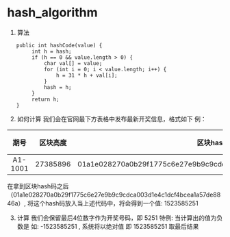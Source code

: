 # hash_algorithm
1. 算法
```
   public int hashCode(value) {
        int h = hash;
        if (h == 0 && value.length > 0) {
            char val[] = value;
            for (int i = 0; i < value.length; i++) {
                h = 31 * h + val[i];
            }
            hash = h;
        }
        return h;
   }
```
2. 如何计算
我们会在官网最下方表格中发布最新开奖信息，格式如下
例：

期号|区块高度|区块hash|区块时间|开奖号码
:---:|:--:|:---:|:---:|:---:
A1-1001|27385896|01a1e028270a0b29f1775c6e27e9b9c9cdca003d1e4c1dcf4bcea1a57de8846a|2018-11-17T08:59:36.500|5251

在拿到区块hash码之后（01a1e028270a0b29f1775c6e27e9b9c9cdca003d1e4c1dcf4bcea1a57de8846a）,
将这个hash码放入当上述代码中，将会得到一个值: 1523585251

3. 计算
我们会保留最后4位数字作为开奖号码，即 5251
特例: 当计算出的值为负数是 如: -1523585251 , 系统将以绝对值 即 1523585251 取最后结果
